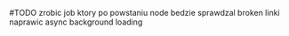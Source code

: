 #TODO
zrobic job ktory po powstaniu node bedzie sprawdzal broken linki
naprawic async background loading